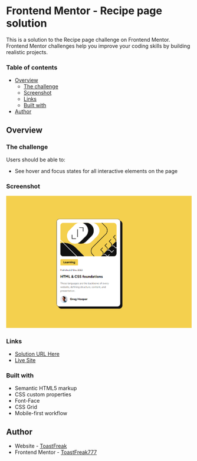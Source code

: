 # Frontend Mentor - Recipe page solution

This is a solution to the Recipe page challenge on Frontend Mentor. Frontend Mentor challenges help you improve your coding skills by building realistic projects.

### Table of contents

- [Overview](#overview)
  - [The challenge](#the-challenge)
  - [Screenshot](#screenshot)
  - [Links](#links)
  - [Built with](#built-with)
- [Author](#author)

## Overview

### The challenge

Users should be able to:

- See hover and focus states for all interactive elements on the page

### Screenshot

![Website Preview](./blog-preview-card-main/assets/images/screenshot.png)

### Links

- [Solution URL Here](https://github.com/ToastFreak777/Frontend-Mentor/tree/blog-preview-card)
- [Live Site](https://toastfreak777.github.io/Frontend-Mentor/blog-preview-card-main/)

### Built with

- Semantic HTML5 markup
- CSS custom properties
- Font-Face
- CSS Grid
- Mobile-first workflow

## Author

- Website - [ToastFreak](https://github.com/ToastFreak777)
- Frontend Mentor - [ToastFreak777](https://www.frontendmentor.io/profile/ToastFreak777)
